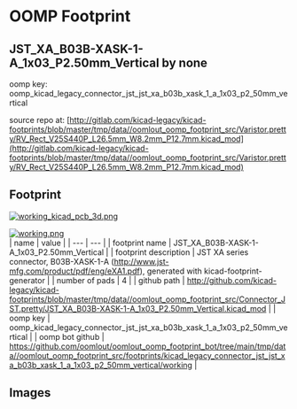 # OOMP Footprint  
## JST_XA_B03B-XASK-1-A_1x03_P2.50mm_Vertical  by none  
  
oomp key: oomp_kicad_legacy_connector_jst_jst_xa_b03b_xask_1_a_1x03_p2_50mm_vertical  
  
source repo at: [http://gitlab.com/kicad-legacy/kicad-footprints/blob/master/tmp/data//oomlout_oomp_footprint_src/Varistor.pretty/RV_Rect_V25S440P_L26.5mm_W8.2mm_P12.7mm.kicad_mod](http://gitlab.com/kicad-legacy/kicad-footprints/blob/master/tmp/data//oomlout_oomp_footprint_src/Varistor.pretty/RV_Rect_V25S440P_L26.5mm_W8.2mm_P12.7mm.kicad_mod)  
## Footprint  
  
[![working_kicad_pcb_3d.png](working_kicad_pcb_3d_600.png)](working_kicad_pcb_3d.png)  
  
[![working.png](working_600.png)](working.png)  
| name | value | 
| --- | --- | 
| footprint name | JST_XA_B03B-XASK-1-A_1x03_P2.50mm_Vertical | 
| footprint description | JST XA series connector, B03B-XASK-1-A (http://www.jst-mfg.com/product/pdf/eng/eXA1.pdf), generated with kicad-footprint-generator | 
| number of pads | 4 | 
| github path | http://github.com/kicad-legacy/kicad-footprints/blob/master/tmp/data//oomlout_oomp_footprint_src/Connector_JST.pretty/JST_XA_B03B-XASK-1-A_1x03_P2.50mm_Vertical.kicad_mod | 
| oomp key | oomp_kicad_legacy_connector_jst_jst_xa_b03b_xask_1_a_1x03_p2_50mm_vertical | 
| oomp bot github | https://github.com/oomlout/oomlout_oomp_footprint_bot/tree/main/tmp/data//oomlout_oomp_footprint_src/footprints/kicad_legacy_connector_jst_jst_xa_b03b_xask_1_a_1x03_p2_50mm_vertical/working | 
## Images  
